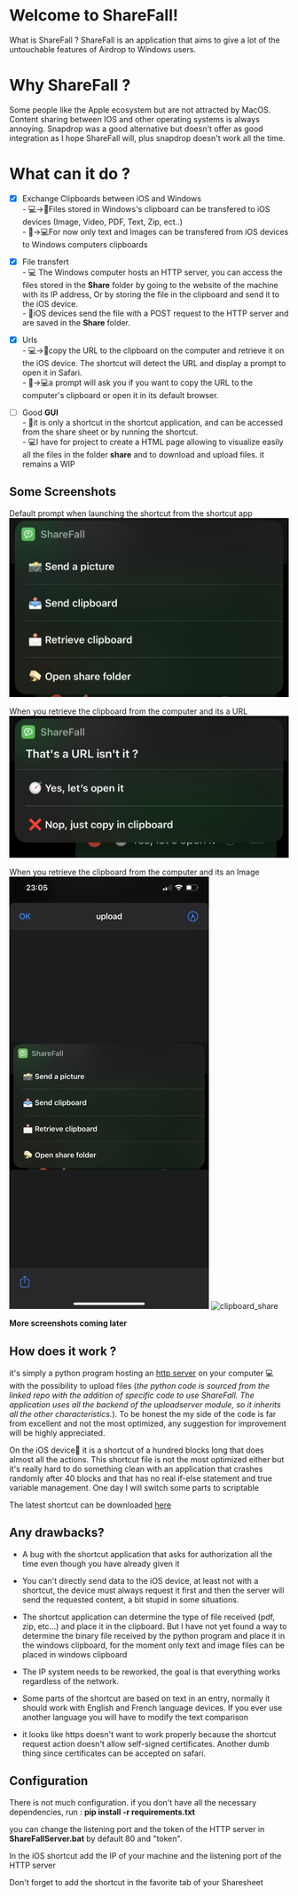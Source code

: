 # Welcome to ShareFall!
What is ShareFall ? ShareFall is an application that aims to give a lot of the untouchable features of Airdrop to Windows users. 

# Why ShareFall ?
Some people like the Apple ecosystem but are not attracted by MacOS.
Content sharing between IOS and other operating systems is always annoying.  Snapdrop was a good alternative but doesn't offer as good integration as I hope ShareFall will, plus snapdrop doesn't work all the time. 


# What can it do ?

 

 - [x] Exchange Clipboards between iOS and Windows <br>
		 - 💻->📱Files stored in Windows's clipboard can be transfered to iOS devices (Image, Video, PDF, Text, Zip, ect..)<br>
		 - 📱->💻For now only text and Images can be transfered from iOS devices to Windows computers clipboards

 - [x] File transfert <br>
		 - 💻 The Windows computer hosts an HTTP server, you can access the files stored in the **Share** folder by going to the website of the machine with its IP address, Or by storing the file in the clipboard and send it to the iOS device.<br>
		 - 📱iOS devices send the file with a POST request to the HTTP server and are saved in the **Share** folder.
	
- [x] Urls <br>
	     - 💻->📱copy the URL to the clipboard on the computer and retrieve it on the iOS device. The shortcut will detect the URL and display a prompt to open it in Safari.<br>
	     - 📱->💻a prompt will ask you if you want to copy the URL to the computer's clipboard or open it in its default browser.
- [ ] Good **GUI** <br>
		- 📱it is only a shortcut in the shortcut application, and can be accessed from the share sheet or by running the shortcut.<br>
		- 💻I have for project to create a HTML page allowing to visualize easily all the files in the folder **share** and to download and upload files. it remains a WIP
	
## Some Screenshots
Default prompt when launching the shortcut from the shortcut app
![default prompt](https://github.com/noenic/ShareFall/blob/main/images/generic_prompt.jpeg?raw=true)

When you retrieve the clipboard from the computer and its a URL
![received url](https://github.com/noenic/ShareFall/blob/main/images/is_that_a_url.jpeg?raw=true)

When you retrieve the clipboard from the computer and its an Image<br>
![received url](https://github.com/noenic/ShareFall/blob/main/images/get_image_from_PC_clipboard.png?raw=true)
![clipboard_share](https://github.com/noenic/ShareFall/blob/main/images/clipboard_share.gif?raw=true)

**More screenshots coming later**

## How does it work ?

it's simply a python program hosting an [http server](https://github.com/Densaugeo/uploadserver) on your computer 💻 with the possibility to upload files (<i>the python code is sourced from the linked repo with the addition of specific code to use ShareFall. The application uses all the backend of the uploadserver module, so it inherits all the other characteristics.</i>).
To be honest the my side of the code is far from excellent and not the most optimized, any suggestion for improvement will be  highly appreciated.

On the iOS device📱 it is a  shortcut of a hundred blocks long that does almost all the actions. This shortcut file is not the most optimized either but it's really hard to do something clean with an application that crashes randomly after 40 blocks and that has no real if-else statement and true variable management. One day I will switch some parts to scriptable 

The latest shortcut can be downloaded [here](https://www.icloud.com/shortcuts/b08169c668154fdf84d153b5f71674b8)

## Any drawbacks?

 - A bug with the shortcut application that asks for authorization all the time even though you have already given it

- You can't directly send data to the iOS device, at least not with a shortcut, the device must always request it first and then the server will send the requested content, a bit stupid in some situations.

- The shortcut application can determine the type of file received (pdf, zip, etc...) and place it in the clipboard. But I have not yet found a way to determine the binary file received by the python program and place it in the windows clipboard, for the moment only text and image files can be placed in windows clipboard

- The IP system needs to be reworked, the goal is that everything works regardless of the network. 

- Some parts of the shortcut are based on text in an entry, normally it should work with English and French language devices.
If you ever use another language you will have to modify the text comparison

- it looks like https doesn't want to work properly because the shortcut request action doesn't allow self-signed certificates. Another dumb thing since certificates can be accepted on safari. 



## Configuration 
There is not much configuration.
if you don't have all the necessary dependencies, run : **pip install -r requirements.txt**

you can change the listening port and the token of the HTTP server in **ShareFallServer.bat** by default 80 and "token".

In the iOS shortcut add the IP of your machine and the listening port of the HTTP server

Don't forget to add the shortcut in the favorite tab of your Sharesheet
